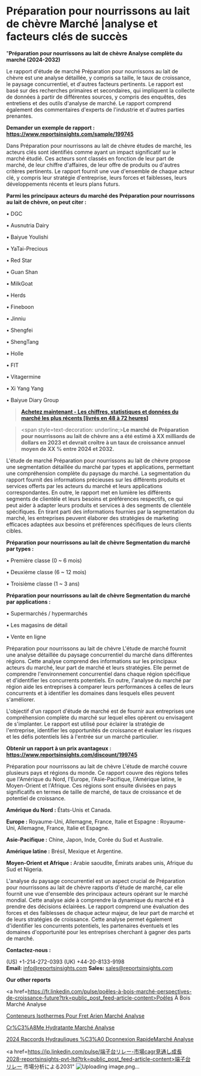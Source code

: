# Préparation pour nourrissons au lait de chèvre Marché |analyse et facteurs clés de succès

"<strong>Préparation pour nourrissons au lait de chèvre Analyse complète du marché (2024-2032)</strong>

Le rapport d'étude de marché Préparation pour nourrissons au lait de chèvre est une analyse détaillée, y compris sa taille, le taux de croissance, le paysage concurrentiel, et d'autres facteurs pertinents. Le rapport est basé sur des recherches primaires et secondaires, qui impliquent la collecte de données à partir de différentes sources, y compris des enquêtes, des entretiens et des outils d'analyse de marché. Le rapport comprend également des commentaires d'experts de l'industrie et d'autres parties prenantes.

<strong>Demander un exemple de rapport : </strong><strong><a href=https://www.reportsinsights.com/sample/199745>https://www.reportsinsights.com/sample/199745</a></strong>

Dans Préparation pour nourrissons au lait de chèvre études de marché, les acteurs clés sont identifiés comme ayant un impact significatif sur le marché étudié. Ces acteurs sont classés en fonction de leur part de marché, de leur chiffre d'affaires, de leur offre de produits ou d'autres critères pertinents. Le rapport fournit une vue d'ensemble de chaque acteur clé, y compris leur stratégie d'entreprise, leurs forces et faiblesses, leurs développements récents et leurs plans futurs.

<strong>Parmi les principaux acteurs du marché des Préparation pour nourrissons au lait de chèvre, on peut citer :</strong>

• DGC

• Ausnutria Dairy

• Baiyue Youlishi

• YaTai-Precious

• Red Star

• Guan Shan

• MilkGoat

• Herds

• Fineboon

• Jinniu

• Shengfei

• ShengTang

• Holle

• FIT

• Vitagermine

• Xi Yang Yang

• Baiyue Diary Group

<blockquote><a href=https://reportsinsights.com/buynow/199745><span style=text-decoration: underline;><strong>Achetez maintenant - Les chiffres, statistiques et données du marché les plus récents [livrés en 48 à 72 heures]</strong></span></a></blockquote>
<blockquote>
<div class=group w-full text-gray-800 dark:text-gray-100 border-b border-black/10 dark:border-gray-900/50 bg-gray-50 dark:bg-[#444654]>
<div class=flex p-4 gap-4 text-base md:gap-6 md:max-w-2xl lg:max-w-xl xl:max-w-3xl md:py-6 lg:px-0 m-auto>
<div class=relative flex flex-col w-[calc(100%-50px)] gap-1 md:gap-3 lg:w-[calc(100%-115px)]>
<div class=flex flex-grow flex-col gap-3>
<div class=min-h-[20px] flex flex-col items-start gap-4 whitespace-pre-wrap break-words>
<div class=result-streaming markdown prose w-full break-words dark:prose-invert light>

<span style=text-decoration: underline;><strong>Le marché de Préparation pour nourrissons au lait de chèvre ans a été estimé à XX milliards de dollars en 2023 et devrait croître à un taux de croissance annuel moyen de XX % entre 2024 et 2032.</strong></span>

</div>
</div>
</div>
</div>
</div>
</div></blockquote>
L'étude de marché Préparation pour nourrissons au lait de chèvre propose une segmentation détaillée du marché par types et applications, permettant une compréhension complète du paysage du marché. La segmentation du rapport fournit des informations précieuses sur les différents produits et services offerts par les acteurs du marché et leurs applications correspondantes. En outre, le rapport met en lumière les différents segments de clientèle et leurs besoins et préférences respectifs, ce qui peut aider à adapter leurs produits et services à des segments de clientèle spécifiques. En tirant parti des informations fournies par la segmentation du marché, les entreprises peuvent élaborer des stratégies de marketing efficaces adaptées aux besoins et préférences spécifiques de leurs clients cibles.

<strong>Préparation pour nourrissons au lait de chèvre Segmentation du marché par types :</strong>

• Première classe (0 ~ 6 mois)

• Deuxième classe (6 ~ 12 mois)

• Troisième classe (1 ~ 3 ans)

<strong>Préparation pour nourrissons au lait de chèvre Segmentation du marché par applications :</strong>

• Supermarchés / hypermarchés

• Les magasins de détail

• Vente en ligne

Préparation pour nourrissons au lait de chèvre L'étude de marché fournit une analyse détaillée du paysage concurrentiel du marché dans différentes régions. Cette analyse comprend des informations sur les principaux acteurs du marché, leur part de marché et leurs stratégies. Elle permet de comprendre l'environnement concurrentiel dans chaque région spécifique et d'identifier les concurrents potentiels. En outre, l'analyse du marché par région aide les entreprises à comparer leurs performances à celles de leurs concurrents et à identifier les domaines dans lesquels elles peuvent s'améliorer.

L'objectif d'un rapport d'étude de marché est de fournir aux entreprises une compréhension complète du marché sur lequel elles opèrent ou envisagent de s'implanter. Le rapport est utilisé pour éclairer la stratégie de l'entreprise, identifier les opportunités de croissance et évaluer les risques et les défis potentiels liés à l'entrée sur un marché particulier.

<strong>Obtenir un rapport à un prix avantageux : <a href=https://www.reportsinsights.com/discount/199745>https://www.reportsinsights.com/discount/199745</a></strong>

Préparation pour nourrissons au lait de chèvre L'étude de marché couvre plusieurs pays et régions du monde. Ce rapport couvre des régions telles que l'Amérique du Nord, l'Europe, l'Asie-Pacifique, l'Amérique latine, le Moyen-Orient et l'Afrique. Ces régions sont ensuite divisées en pays significatifs en termes de taille de marché, de taux de croissance et de potentiel de croissance.

<strong>Amérique du Nord :</strong> États-Unis et Canada.

<strong>Europe :</strong> Royaume-Uni, Allemagne, France, Italie et Espagne : Royaume-Uni, Allemagne, France, Italie et Espagne.

<strong>Asie-Pacifique :</strong> Chine, Japon, Inde, Corée du Sud et Australie.

<strong>Amérique latine :</strong> Brésil, Mexique et Argentine.

<strong>Moyen-Orient et Afrique :</strong> Arabie saoudite, Émirats arabes unis, Afrique du Sud et Nigeria.

L'analyse du paysage concurrentiel est un aspect crucial de Préparation pour nourrissons au lait de chèvre rapports d'étude de marché, car elle fournit une vue d'ensemble des principaux acteurs opérant sur le marché mondial. Cette analyse aide à comprendre la dynamique du marché et à prendre des décisions éclairées. Le rapport comprend une évaluation des forces et des faiblesses de chaque acteur majeur, de leur part de marché et de leurs stratégies de croissance. Cette analyse permet également d'identifier les concurrents potentiels, les partenaires éventuels et les domaines d'opportunité pour les entreprises cherchant à gagner des parts de marché.

<strong>Contactez-nous :</strong>

(US) +1-214-272-0393
(UK) +44-20-8133-9198
<strong>Email:</strong> <a>info@reportsinsights.com</a>
<strong>Sales:</strong> <a>sales@reportsinsights.com</a>

<strong>Our other reports</strong>

<a href=https://fr.linkedin.com/pulse/poêles-à-bois-marché-perspectives-de-croissance-future?trk=public_post_feed-article-content>Poêles À Bois Marché Analyse</a>

<a href=https://www.linkedin.com/pulse/conteneurs-isothermes-pour-fret-a%C3%A9rien-march%C3%A9-5vpgf/>Conteneurs Isothermes Pour Fret Arien Marché Analyse</a>

<a href=https://www.linkedin.com/pulse/cr%C3%A8me-hydratante-march%C3%A9-informations-bas%C3%A9es-8bomf/>Cr%C3%A8Me Hydratante Marché Analyse</a>

<a href=https://www.linkedin.com/pulse/2024-raccords-hydrauliques-%C3%A0-d%C3%A9connexion-rapidemarch%C3%A9-9kwrf/>2024 Raccords Hydrauliques %C3%A0 Dconnexion RapideMarché Analyse</a>

<a href=https://jp.linkedin.com/pulse/端子台リレー-市場cagr見通し成長2028-reportsinsights-pvt-ltd?trk=public_post_feed-article-content>端子台リレー 市場分析による2031</a>"
![Uploading image.png…]()
